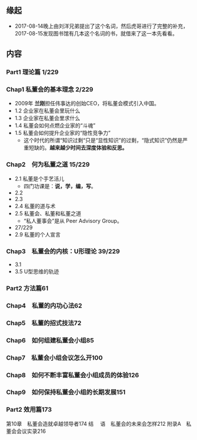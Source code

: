 ##  缘起
+ 2017-08-14晚上由刘洋兄弟提出了这个名词，然后虎哥进行了完整的补充，2017-08-15发现图书馆有几本这个名词的书，就借来了这一本先看看。

##  内容
###  Part1 理论篇  1/229
### Chap1 私董会的基本理念   2/229   
+ 2009年 **兰刚**担任伟事达的创始CEO，将私董会模式引入中国。
+ 1.2 企业家在私董会里玩什么
+ 1.3 企业家在私董会里求什么
+ 1.4 私董会如何点燃企业家的“斗魂”
+ 1.5 私董会如何提升企业家的“隐性竞争力”
    + 这个时代的所谓“知识过剩“只是“显性知识”的过剩，“隐式知识”仍然是严重短缺的。**越来越少时间去深度体验和反思。**

### Chap2　何为私董之道     15/229
+ 2.1 私董是个手艺活儿
    + 四门功课是：**说，学，编，写**。
+ 2.2
+ 2.3
+ 2.4 私董的道与术
+ 2.5 私董会、私董和私董之道
    + “私人董事会”是从 Peer Advisory Group。
+ 27/229
+ 2.9 私董的个人宣言

### Chap3　私董会的内核：U形理论  39/229
+ 3.1 
+ 3.5 U型思维的轨迹

###  Part2 方法篇61
### Chap4　私董的内功心法62
### Chap5　私董的招式技法72
### Chap6　如何组建私董会小组85
### Chap7　私董会小组会议怎么开100
### Chap8　如何不断丰富私董会小组成员的体验126
### Chap9　如何保持私董会小组的长期发展151

###  Part2 效用篇173
第10章　私董会造就卓越领导者174
结　 语　私董会的未来会怎样212
附录A　私董会会议实录216